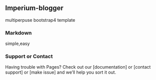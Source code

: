 ## Imperium-blogger

multiperpuse bootstrap4 template 

### Markdown

simple,easy

### Support or Contact

Having trouble with Pages? Check out our [documentation] or [contact support] or [make issue] and we’ll help you sort it out.

